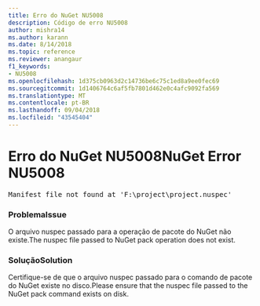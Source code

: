 ```yaml
---
title: Erro do NuGet NU5008
description: Código de erro NU5008
author: mishra14
ms.author: karann
ms.date: 8/14/2018
ms.topic: reference
ms.reviewer: anangaur
f1_keywords:
- NU5008
ms.openlocfilehash: 1d375cb0963d2c14736be6c75c1ed8a9ee0fec69
ms.sourcegitcommit: 1d1406764c6af5fb7801d462e0c4afc9092fa569
ms.translationtype: MT
ms.contentlocale: pt-BR
ms.lasthandoff: 09/04/2018
ms.locfileid: "43545404"
---
```

# <a name="nuget-error-nu5008"></a><span data-ttu-id="3375c-103">Erro do NuGet NU5008</span><span class="sxs-lookup"><span data-stu-id="3375c-103">NuGet Error NU5008</span></span>
<pre>Manifest file not found at 'F:\project\project.nuspec'</pre>

### <a name="issue"></a><span data-ttu-id="3375c-104">Problema</span><span class="sxs-lookup"><span data-stu-id="3375c-104">Issue</span></span>

<span data-ttu-id="3375c-105">O arquivo nuspec passado para a operação de pacote do NuGet não existe.</span><span class="sxs-lookup"><span data-stu-id="3375c-105">The nuspec file passed to NuGet pack operation does not exist.</span></span>


### <a name="solution"></a><span data-ttu-id="3375c-106">Solução</span><span class="sxs-lookup"><span data-stu-id="3375c-106">Solution</span></span>

<span data-ttu-id="3375c-107">Certifique-se de que o arquivo nuspec passado para o comando de pacote do NuGet existe no disco.</span><span class="sxs-lookup"><span data-stu-id="3375c-107">Please ensure that the nuspec file passed to the NuGet pack command exists on disk.</span></span>

